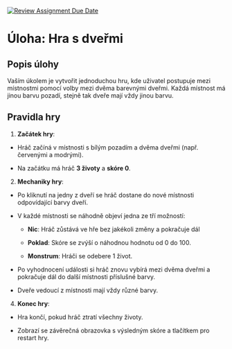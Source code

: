 [![Review Assignment Due Date](https://classroom.github.com/assets/deadline-readme-button-22041afd0340ce965d47ae6ef1cefeee28c7c493a6346c4f15d667ab976d596c.svg)](https://classroom.github.com/a/mN0UdoOC)
# Úloha: Hra s dveřmi 
## Popis úlohy

Vaším úkolem je vytvořit jednoduchou hru, kde uživatel postupuje mezi místnostmi pomocí volby mezi dvěma barevnými dveřmi. Každá místnost má jinou barvu pozadí, stejně tak dveře mají vždy jinou barvu.

## Pravidla hry

1.  **Začátek hry**:

- Hráč začíná v místnosti s bílým pozadím a dvěma dveřmi (např. červenými a modrými).

- Na začátku má hráč **3 životy** a **skóre 0**. 

2.  **Mechaniky hry**:

- Po kliknutí na jedny z dveří se hráč dostane do nové místnosti odpovídající barvy dveří.

- V každé místnosti se náhodně objeví jedna ze tří možností:

	-  **Nic**: Hráč zůstává ve hře bez jakékoli změny a pokračuje dál

	-  **Poklad**: Skóre se zvýší o náhodnou hodnotu od 0 do 100.

	-  **Monstrum**: Hráči se odebere 1 život.

 - Po vyhodnocení události si hráč znovu vybírá mezi dvěma dveřmi a pokračuje dál do další místnosti příslušné barvy.
 
 - Dveře vedoucí z místnosti mají vždy různé barvy.

4.  **Konec hry**:

- Hra končí, pokud hráč ztratí všechny životy.

- Zobrazí se závěrečná obrazovka s výsledným skóre a tlačítkem pro restart hry.

